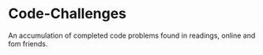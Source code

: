 # Code-Challenges
An accumulation of completed code problems found in readings, online and fom friends.
